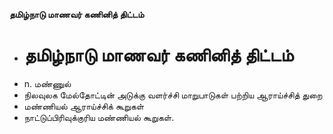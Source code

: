 **தமிழ்நாடு மாணவர் கணினித் திட்டம்**
- # தமிழ்நாடு மாணவர் கணினித் திட்டம்
- n. மண்ணுல்
- நிலவுலக மேல்தோட்டின் அடுக்கு வளர்ச்சி மாறுபாடுகள் பற்றிய ஆராய்ச்சித் துறை
- மண்ணியல் ஆராய்ச்சிக் கூறுகள்
- நாட்டுப்பிரிவுக்குரிய மண்ணியல் கூறுகள்.

